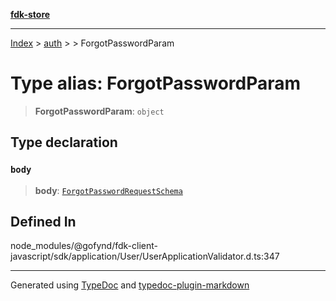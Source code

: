 [**fdk-store**](../../../README.md)
***

[Index](../../../API.md) > [auth](../../README.md) > [<internal>](../README.md) > ForgotPasswordParam

# Type alias: ForgotPasswordParam

> **ForgotPasswordParam**: `object`

## Type declaration

### `body`

> **body**: [`ForgotPasswordRequestSchema`](type-alias.ForgotPasswordRequestSchema.md)

## Defined In

node\_modules/@gofynd/fdk-client-javascript/sdk/application/User/UserApplicationValidator.d.ts:347

***
Generated using [TypeDoc](https://typedoc.org/) and [typedoc-plugin-markdown](https://www.npmjs.com/package/typedoc-plugin-markdown)
